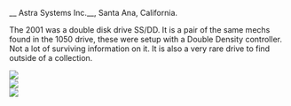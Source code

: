 __ Astra Systems Inc.__, Santa Ana, California.  
  
The 2001 was a double disk drive SS/DD. It is a pair of the same mechs found in the 1050 drive, these were setup with a Double Density controller.  
Not a lot of surviving information on it. It is also a very rare drive to find outside of a collection.  
  
![](attachments/astra+1.jpg)  
![](attachments/astra+2.jpg)  
![](attachments/astra+3.jpg)  
